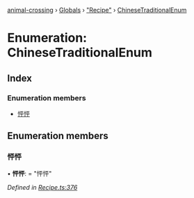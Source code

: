 [animal-crossing](../README.md) › [Globals](../globals.md) › ["Recipe"](../modules/_recipe_.md) › [ChineseTraditionalEnum](_recipe_.chinesetraditionalenum.md)

# Enumeration: ChineseTraditionalEnum

## Index

### Enumeration members

* [怦怦](_recipe_.chinesetraditionalenum.md#怦怦)

## Enumeration members

###  怦怦

• **怦怦**: = "怦怦"

*Defined in [Recipe.ts:376](https://github.com/Norviah/animal-crossing/blob/738a792/module/types/Recipe.ts#L376)*
